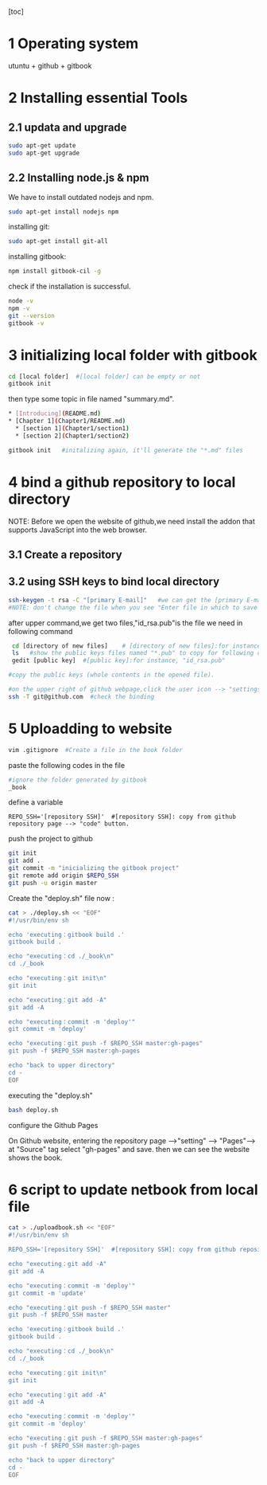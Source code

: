 [toc]

<!-- toc -->

# 1 Operating system

utuntu + github + gitbook

# 2 Installing essential Tools

## 2.1 updata and upgrade

```bash
sudo apt-get update
sudo apt-get upgrade
```

## 2.2 Installing node.js & npm

We have to install outdated nodejs and npm.

```bash
sudo apt-get install nodejs npm
```

installing git: 

```bash
sudo apt-get install git-all
```

installing gitbook:

```bash
npm install gitbook-cil -g
```

check if the installation is successful.

```bash
node -v
npm -v
git --version
gitbook -v
```

# 3 initializing  local folder with gitbook

```bash
cd [local folder]  #[local folder] can be empty or not
gitbook init
```

then type some topic in file named "summary.md".

```bash
* [Introducing](README.md)
* [Chapter 1](Chapter1/README.md)
  * [section 1](Chapter1/section1)
  * [section 2](Chapter1/section2)
```



```bash
gitbook init   #initalizing again, it'll generate the "*.md" files
```

# 4 bind a github repository to local directory

NOTE: Before we open the website of github,we need install the addon that supports JavaScript into the web browser.

## 3.1 Create a repository

## 3.2 using SSH keys to bind local directory

```bash
ssh-keygen -t rsa -C "[primary E-mail]"   #we can get the [primary E-mail] for github settings.
#NOTE: don't change the file when you see "Enter file in which to save the key (/home/bruce/.ssh/id_rsa): "
```

after upper command,we get two files,"id_rsa.pub"is the file we need in following command

```bash
 cd [directory of new files]    # [directory of new files]:for instance, "/root/.ssh"
 ls   #show the public keys files named "*.pub" to copy for following command
 gedit [public key]  #[public key]:for instance, "id_rsa.pub"
```

```bash
#copy the public keys (whole contents in the opened file).

#on the upper right of github webpage,click the user icon --> "settings" --> "SSH and GPG keys" -->"New SSH keys" --> paste the public keys.
ssh -T git@github.com  #check the binding
```

# 5 Uploadding to website

```bash
vim .gitignore  #Create a file in the book folder
```

paste the following codes in the file

```bash
#ignore the folder generated by gitbook
_book
```

define a variable

```bash\
REPO_SSH='[repository SSH]'  #[repository SSH]: copy from github repository page --> "code" button. 
```

push the project to github

```bash
git init
git add .
git commit -m "inicializing the gitbook project"
git remote add origin $REPO_SSH
git push -u origin master
```

Create the "deploy.sh" file now : 

```bash
cat > ./deploy.sh << "EOF"
#!/usr/bin/env sh

echo 'executing：gitbook build .'
gitbook build .

echo "executing：cd ./_book\n"
cd ./_book

echo "executing：git init\n"
git init

echo "executing：git add -A"
git add -A

echo "executing：commit -m 'deploy'"
git commit -m 'deploy'

echo "executing：git push -f $REPO_SSH master:gh-pages"
git push -f $REPO_SSH master:gh-pages

echo "back to upper directory"
cd -
EOF
```

executing the "deploy.sh"

```bash
bash deploy.sh
```

configure the Github Pages

On Github website, entering the repository page -->"setting" --> "Pages"-->  at "Source" tag select "gh-pages" and save. then we can see the website shows the book.

# 6 script to update netbook from local file

```bash
cat > ./uploadbook.sh << "EOF"
#!/usr/bin/env sh

REPO_SSH='[repository SSH]'  #[repository SSH]: copy from github repository page --> "code" button. 

echo "executing：git add -A"
git add -A

echo "executing：commit -m 'deploy'"
git commit -m 'update'

echo "executing：git push -f $REPO_SSH master"
git push -f $REPO_SSH master

echo 'executing：gitbook build .'
gitbook build .

echo "executing：cd ./_book\n"
cd ./_book

echo "executing：git init\n"
git init

echo "executing：git add -A"
git add -A

echo "executing：commit -m 'deploy'"
git commit -m 'deploy'

echo "executing：git push -f $REPO_SSH master:gh-pages"
git push -f $REPO_SSH master:gh-pages

echo "back to upper directory"
cd -
EOF
```

